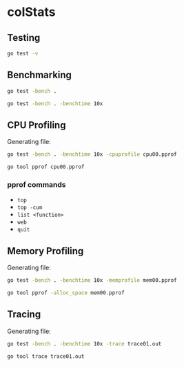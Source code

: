 # colStats

## Testing

```bash
go test -v
```

## Benchmarking

```bash
go test -bench .
```

```bash
go test -bench . -benchtime 10x
```

## CPU Profiling

Generating file:

```bash
go test -bench . -benchtime 10x -cpuprofile cpu00.pprof
```

```bash
go tool pprof cpu00.pprof
```

### pprof commands

- `top`
- `top -cum`
- `list <function>`
- `web`
- `quit`

## Memory Profiling

Generating file:

```bash
go test -bench . -benchtime 10x -memprofile mem00.pprof
```

```bash
go tool pprof -alloc_space mem00.pprof
```

## Tracing

Generating file:

```bash
go test -bench . -benchtime 10x -trace trace01.out
```

```bash
go tool trace trace01.out
```

